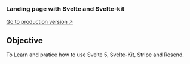 ### Landing page with Svelte and Svelte-kit
[Go to production version ↗](https://ebook-landing-five-delta.vercel.app/)

## Objective
To Learn and pratice how to use Svelte 5, Svelte-Kit, Stripe and Resend.